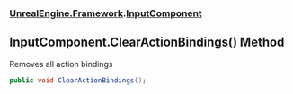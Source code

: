 ### [UnrealEngine.Framework](./UnrealEngine-Framework.md 'UnrealEngine.Framework').[InputComponent](./InputComponent.md 'UnrealEngine.Framework.InputComponent')
## InputComponent.ClearActionBindings() Method
Removes all action bindings  
```csharp
public void ClearActionBindings();
```
